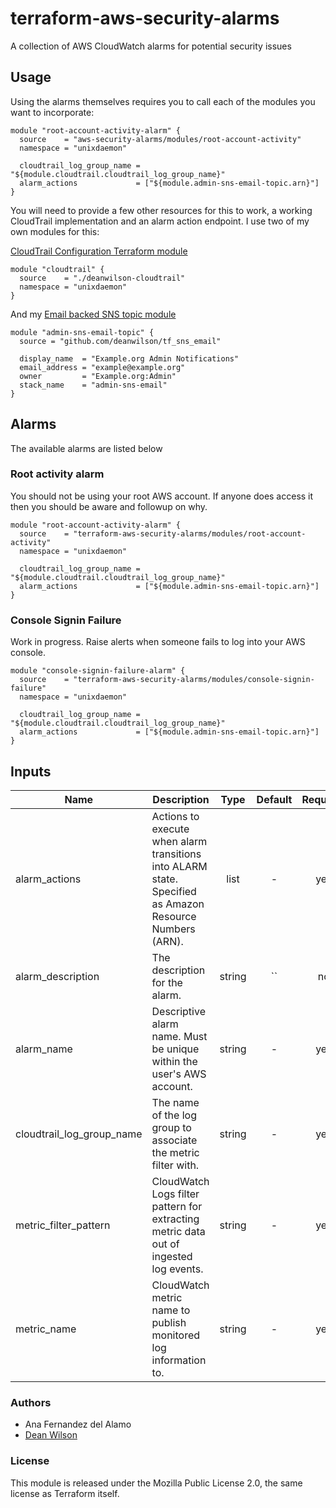 # terraform-aws-security-alarms

A collection of AWS CloudWatch alarms for potential security issues

## Usage

Using the alarms themselves requires you to call each of the modules you
want to incorporate:

    module "root-account-activity-alarm" {
      source    = "aws-security-alarms/modules/root-account-activity"
      namespace = "unixdaemon"

      cloudtrail_log_group_name = "${module.cloudtrail.cloudtrail_log_group_name}"
      alarm_actions             = ["${module.admin-sns-email-topic.arn}"]
    }

You will need to provide a few other resources for this to work, a working
CloudTrail implementation and an alarm action endpoint. I use two of my own
modules for this:

[CloudTrail Configuration Terraform module](https://github.com/deanwilson/terraform-aws-cloudtrail)

    module "cloudtrail" {
      source    = "./deanwilson-cloudtrail"
      namespace = "unixdaemon"
    }

And my [Email backed SNS topic module](https://github.com/deanwilson/tf_sns_email)

    module "admin-sns-email-topic" {
      source = "github.com/deanwilson/tf_sns_email"

      display_name  = "Example.org Admin Notifications"
      email_address = "example@example.org"
      owner         = "Example.org:Admin"
      stack_name    = "admin-sns-email"
    }

## Alarms

The available alarms are listed below

### Root activity alarm

You should not be using your root AWS account. If anyone does access it then you
should be aware and followup on why.

    module "root-account-activity-alarm" {
      source    = "terraform-aws-security-alarms/modules/root-account-activity"
      namespace = "unixdaemon"

      cloudtrail_log_group_name = "${module.cloudtrail.cloudtrail_log_group_name}"
      alarm_actions             = ["${module.admin-sns-email-topic.arn}"]
    }

### Console Signin Failure

Work in progress. Raise alerts when someone fails to log into your AWS console.

    module "console-signin-failure-alarm" {
      source    = "terraform-aws-security-alarms/modules/console-signin-failure"
      namespace = "unixdaemon"

      cloudtrail_log_group_name = "${module.cloudtrail.cloudtrail_log_group_name}"
      alarm_actions             = ["${module.admin-sns-email-topic.arn}"]
    }

<!-- BEGINNING OF PRE-COMMIT-TERRAFORM DOCS HOOK -->

## Inputs

| Name | Description | Type | Default | Required |
|------|-------------|:----:|:-----:|:-----:|
| alarm_actions | Actions to execute when alarm transitions into ALARM state.  Specified as Amazon Resource Numbers (ARN). | list | - | yes |
| alarm_description | The description for the alarm. | string | `` | no |
| alarm_name | Descriptive alarm name. Must be unique within the user's AWS account. | string | - | yes |
| cloudtrail_log_group_name | The name of the log group to associate the metric filter with. | string | - | yes |
| metric_filter_pattern | CloudWatch Logs filter pattern for extracting metric data out of ingested log events. | string | - | yes |
| metric_name | CloudWatch metric name to publish monitored log information to. | string | - | yes |

<!-- END OF PRE-COMMIT-TERRAFORM DOCS HOOK -->

### Authors

 * Ana Fernandez del Alamo
 * [Dean Wilson](https://www.unixdaemon.net)

### License

This module is released under the Mozilla Public License 2.0, the
same license as Terraform itself.
